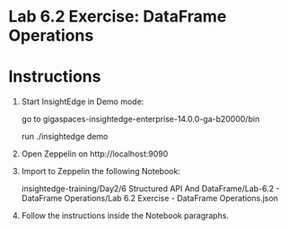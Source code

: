 # Lab 6.2 Exercise: DataFrame Operations

# Instructions

1. Start InsightEdge in Demo mode:

    go to gigaspaces-insightedge-enterprise-14.0.0-ga-b20000/bin

    run ./insightedge demo

2. Open Zeppelin on http://localhost:9090

3. Import to Zeppelin the following Notebook:

    insightedge-training/Day2/6 Structured API And DataFrame/Lab-6.2 - DataFrame Operations/Lab 6.2 Exercise - DataFrame Operations.json
    
4. Follow the instructions inside the Notebook paragraphs.

